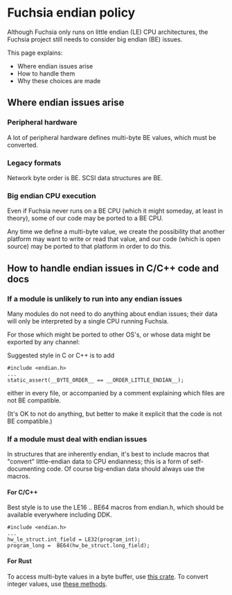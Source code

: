 # Fuchsia endian policy

Although Fuchsia only runs on little endian (LE) CPU architectures,
the Fuchsia project still needs to consider big endian (BE) issues.

This page explains:

 * Where endian issues arise
 * How to handle them
 * Why these choices are made

## Where endian issues arise

### Peripheral hardware

A lot of peripheral hardware defines multi-byte BE values, which must be
converted.

### Legacy formats

Network byte order is BE.
SCSI data structures are BE.

### Big endian CPU execution

Even if Fuchsia never runs on a BE CPU (which it might someday, at least in
theory), some of our code may be ported to a BE CPU.

Any time we define a multi-byte value, we create the possibility that another platform
may want to write or read that value, and our code (which is open source) may be ported to
that platform in order to do this.

## How to handle endian issues in C/C++ code and docs

### If a module is unlikely to run into any endian issues

Many modules do not need to do anything about endian issues; their data will only be interpreted by a single CPU running Fuchsia.

For those which might be ported to other OS's, or whose data might be exported by any channel:

Suggested style in C or C++ is to add

```
#include <endian.h>
...
static_assert(__BYTE_ORDER__ == __ORDER_LITTLE_ENDIAN__);
```

either in every file, or accompanied by a comment explaining which files are
not BE compatible.

(It's OK to not do anything, but better to make it explicit that the code is
not BE compatible.)

### If a module must deal with endian issues

In structures that are inherently endian, it's best to include macros that
"convert" little-endian data to CPU endianness; this is a form of
self-documenting code. Of course big-endian data should always use the macros.

#### For C/C++

Best style is to use the LE16 .. BE64 macros from endian.h, which should be
available everywhere including DDK.

```
#include <endian.h>
...
hw_le_struct.int_field = LE32(program_int);
program_long =  BE64(hw_be_struct.long_field);
```

#### For Rust

To access multi-byte values in a byte buffer, use [this crate](https://docs.rs/byteorder/1.2.7/byteorder/). To convert integer values, use [these methods](https://doc.rust-lang.org/std/primitive.i32.html).
